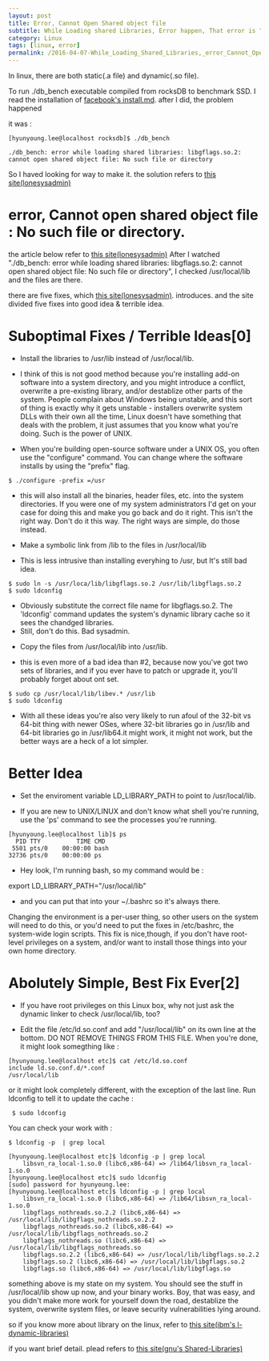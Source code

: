 ```yaml
---
layout: post
title: Error, Cannot Open Shared object file
subtitle: While Loading shared Libraries, Error happen, That error is "Cannot Open Shared object file"
category: Linux
tags: [linux, error]
permalink: /2016-04-07-While_Loading_Shared_Libraries,_error_Cannot_Open_Shared_Object_File
---
```


In linux, there are both static(.a file) and dynamic(.so file).

To run ./db_bench executable compiled from rocksDB to benchmark SSD. I read the installation of <a href ="https://github.com/facebook/rocksdb/blob/master/INSTALL.md">facebook's install.md</a>. after I did, the problem happened

it was :

```shell
[hyunyoung.lee@localhost rocksdb]$ ./db_bench

./db_bench: error while loading shared libraries: libgflags.so.2: cannot open shared object file: No such file or directory
```

So I haved looking for way to make it. the solution refers to <a href = "https://lonesysadmin.net/2013/02/22/error-while-loading-shared-libraries-cannot-open-shared-object-file/">this site(lonesysadmin)</a>

# error, Cannot open shared object file : No such file or directory.
  
the article below refer to <a href = "https://lonesysadmin.net/2013/02/22/error-while-loading-shared-libraries-cannot-open-shared-object-file/">this site(lonesysadmin)</a>
After I watched "./db_bench: error while loading shared libraries: libgflags.so.2: cannot open shared object file: No such file or directory", I checked /usr/local/lib and the files are there.

there are five fixes, which <a href = "https://lonesysadmin.net/2013/02/22/error-while-loading-shared-libraries-cannot-open-shared-object-file/">this site(lonesysadmin)</a>. introduces. and the site divided five fixes into good idea & terrible idea. 

# Suboptimal Fixes / Terrible Ideas[0]
  
  * Install the libraries to /usr/lib instead of /usr/local/lib. 
  
   - I think of this is not good method because you're installing add-on software into a system directory, and you might introduce a conflict, overwrite a pre-existing library, and/or destablize other parts of the system. People complain about Windows being unstable, and this sort of thing is exactly why it gets unstable - installers overwrite system DLLs with their own all the time, Linux doesn't have something that deals with the problem, it just assumes that you know what you're doing. Such is the power of UNIX.
  
   - When you're building open-source software under a UNIX OS, you often use the "configure" command. You can change where the software installs by using the "prefix" flag.
  
    $ ./configure -prefix =/usr

   - this will also install all the binaries, header files, etc. into the system directories. If you were one of my system administrators I'd get on your case for doing this and make you go back and do it right. This isn't the right way. Don't do it this way. The right ways are simple, do those instead.

  * Make a symbolic link from /lib to the files in /usr/local/lib
  
   - This is less intrusive than installing everyhing to /usr, but It's still bad idea. 
  
    $ sudo ln -s /usr/loca/lib/libgflags.so.2 /usr/lib/libgflags.so.2
    $ sudo ldconfig

   - Obviously substitute the correct file name for libgflags.so.2. The 'ldconfig' command updates the system's dynamic library cache so it sees the chandged libraries.
   - Still, don't do this. Bad sysadmin.
  
  * Copy the files from /usr/local/lib into /usr/lib. 
  
   - this is even more of a bad idea than #2, because now you've got two sets of libraries, and if you ever have to patch or upgrade it, you'll probably forget about ont set. 
  
    $ sudo cp /usr/local/lib/libev.* /usr/lib    
    $ sudo ldconfig

   - With all these ideas you're also very likely to run afoul of the 32-bit vs 64-bit thing with newer OSes, where 32-bit libraries go in /usr/lib and 64-bit libraries go in /usr/lib64.it might work, it might not work, but the better ways are a heck of a lot simpler.
    
  
# Better Idea

  * Set the enviroment variable LD_LIBRARY_PATH to point to /usr/local/lib.
  
   - If you are new to UNIX/LINUX and don't know what shell you're running, use the 'ps' command to see the processes you're running. 
  
```shell
[hyunyoung.lee@localhost lib]$ ps
  PID TTY          TIME CMD
 5501 pts/0    00:00:00 bash
32736 pts/0    00:00:00 ps
```

  - Hey look, I'm running bash, so my command would be :
   
  export LD_LIBRARY_PATH="/usr/local/lib"

  - and you can put that into your ~/.bashrc so it's always there.
    
   Changing the environment is a per-user thing, so other users on the system will need to do this, or you'd need to put the fixes in /etc/bashrc, the system-wide login scripts. This fix is nice,though, if you don't have root-level privileges on a system, and/or want to install those things into your own home directory.
  
# Abolutely Simple, Best Fix Ever[2]

 * If you have root privileges on this Linux box, why not just ask the dynamic linker to check /usr/local/lib, too? 
  
  - Edit the file /etc/ld.so.conf and add "/usr/local/lib" on its own line at the bottom. DO NOT REMOVE THINGS FROM THIS FILE. When you're done, it might look somegthing like :

```shell
[hyunyoung.lee@localhost etc]$ cat /etc/ld.so.conf
include ld.so.conf.d/*.conf
/usr/local/lib
```

   or it might look completely different, with the exception of the last line. Run ldconfig to tell it to update the cache :
  
     $ sudo ldconfig

   You can check your work with :
  
    $ ldconfig -p  | grep local

```shell
[hyunyoung.lee@localhost etc]$ ldconfig -p | grep local
	libsvn_ra_local-1.so.0 (libc6,x86-64) => /lib64/libsvn_ra_local-1.so.0
[hyunyoung.lee@localhost etc]$ sudo ldconfig
[sudo] password for hyunyoung.lee: 
[hyunyoung.lee@localhost etc]$ ldconfig -p | grep local
	libsvn_ra_local-1.so.0 (libc6,x86-64) => /lib64/libsvn_ra_local-1.so.0
	libgflags_nothreads.so.2.2 (libc6,x86-64) => /usr/local/lib/libgflags_nothreads.so.2.2
	libgflags_nothreads.so.2 (libc6,x86-64) => /usr/local/lib/libgflags_nothreads.so.2
	libgflags_nothreads.so (libc6,x86-64) => /usr/local/lib/libgflags_nothreads.so
	libgflags.so.2.2 (libc6,x86-64) => /usr/local/lib/libgflags.so.2.2
	libgflags.so.2 (libc6,x86-64) => /usr/local/lib/libgflags.so.2
	libgflags.so (libc6,x86-64) => /usr/local/lib/libgflags.so
```

something above is my state on my system. You should see the stuff in /usr/local/lib show up now, and your binary works. Boy, that was easy, and you didn't make more work for yourself down the road, destablize the system, overwrite system files, or leave security vulnerabilities lying around.
 
so if you know more about library on the linux, refer to <a href = "http://www.ibm.com/developerworks/library/l-dynamic-libraries/">this site(ibm's l-dynamic-libraries)</a>

if you want brief detail. plead refers to <a href = "https://www.gnu.org/software/gsl/manual/html_node/Shared-Libraries.html">this site(gnu's Shared-Libraries)</a>
